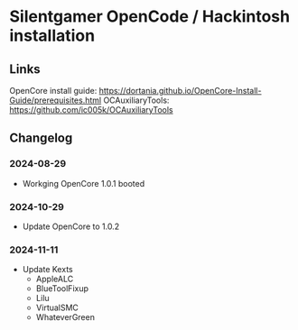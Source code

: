 # Silentgamer OpenCode / Hackintosh installation

## Links

OpenCore install guide: https://dortania.github.io/OpenCore-Install-Guide/prerequisites.html
OCAuxiliaryTools: https://github.com/ic005k/OCAuxiliaryTools

## Changelog

### 2024-08-29

- Workging OpenCore 1.0.1 booted

### 2024-10-29

- Update OpenCore to 1.0.2

### 2024-11-11

- Update Kexts
  - AppleALC
  - BlueToolFixup
  - Lilu
  - VirtualSMC
  - WhateverGreen
